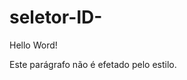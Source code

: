 # seletor-ID-<!DOCTYPE html>
<html>
    <head>
      <style>
        #para1{
            text-align
            color:red;
        }
      </style>
     </head>
<body>
        
  <p id="para1">Hello Word!</p>
  <p>Este parágrafo não é efetado pelo estilo.</p>

</body>
</html>
